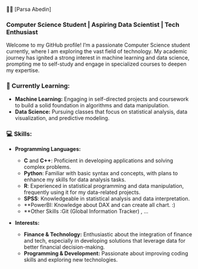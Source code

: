 👨‍💻 [Parsa Abedin]

### Computer Science Student | Aspiring Data Scientist | Tech Enthusiast

Welcome to my GitHub profile! I’m a passionate Computer Science student currently, where I am exploring the vast field of technology. My academic journey has ignited a strong interest in machine learning and data science, prompting me to self-study and engage in specialized courses to deepen my expertise.

### 🌱 Currently Learning:
- **Machine Learning:** Engaging in self-directed projects and coursework to build a solid foundation in algorithms and data manipulation.
- **Data Science:** Pursuing classes that focus on statistical analysis, data visualization, and predictive modeling.

### 💻 Skills:
- **Programming Languages:**
  - **C** and **C++**: Proficient in developing applications and solving complex problems.
  - **Python**: Familiar with basic syntax and concepts, with plans to enhance my skills for data analysis tasks.
  - **R**: Experienced in statistical programming and data manipulation, frequently using it for my data-related projects.
  - **SPSS**: Knowledgeable in statistical analysis and data interpretation.
  - **PowerBI: Knowledge about DAX and can create all chart. :)
  - **Other Skills :Git (Global Information Tracker) , ...

- **Interests:**
  - **Finance & Technology:** Enthusiastic about the integration of finance and tech, especially in developing solutions that leverage data for better financial decision-making.
  - **Programming & Development:** Passionate about improving coding skills and exploring new technologies.
